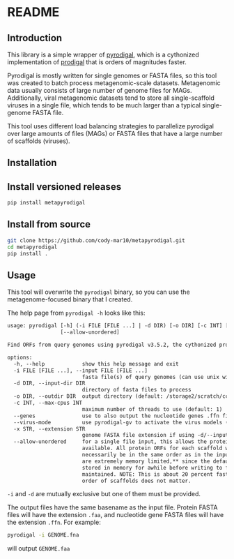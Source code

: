# README

## Introduction

This library is a simple wrapper of [pyrodigal](https://github.com/althonos/pyrodigal), which is a cythonized implementation of [prodigal](https://github.com/hyattpd/Prodigal/) that is orders of magnitudes faster.

Pyrodigal is mostly written for single genomes or FASTA files, so this tool was created to batch process metagenomic-scale datasets. Metagenomic data usually consists of large number of genome files for MAGs. Additionally, viral metagenomic datasets tend to store all single-scaffold viruses in a single file, which tends to be much larger than a typical single-genome FASTA file.

This tool uses different load balancing strategies to parallelize pyrodigal over large amounts of files (MAGs) or FASTA files that have a large number of scaffolds (viruses).

## Installation

## Install versioned releases

```bash
pip install metapyrodigal
```

## Install from source

```bash
git clone https://github.com/cody-mar10/metapyrodigal.git
cd metapyrodigal
pip install .
```

## Usage

This tool will overwrite the `pyrodigal` binary, so you can use the metagenome-focused binary that I created.

The help page from `pyrodigal -h` looks like this:

```txt
usage: pyrodigal [-h] (-i FILE [FILE ...] | -d DIR) [-o DIR] [-c INT] [--genes] [--virus-mode] [-x STR]
                 [--allow-unordered]

Find ORFs from query genomes using pyrodigal v3.5.2, the cythonized prodigal API

options:
  -h, --help            show this help message and exit
  -i FILE [FILE ...], --input FILE [FILE ...]
                        fasta file(s) of query genomes (can use unix wildcards)
  -d DIR, --input-dir DIR
                        directory of fasta files to process
  -o DIR, --outdir DIR  output directory (default: /storage2/scratch/ccmartin6/software/metapyrodigal)
  -c INT, --max-cpus INT
                        maximum number of threads to use (default: 1)
  --genes               use to also output the nucleotide genes .ffn file
  --virus-mode          use pyrodigal-gv to activate the virus models (default: False)
  -x STR, --extension STR
                        genome FASTA file extension if using -d/--input-dir (default: fna)
  --allow-unordered     for a single file input, this allows the protein ORFs to be written per scaffold as
                        available. All protein ORFs for each scaffold will be in order, but the scaffolds will not
                        necessarily be in the same order as in the input nucleotide file. **This is useful if you
                        are extremely memory limited,** since the default strategy can lead to the ORFs being
                        stored in memory for awhile before writing to file as the original scaffold order is
                        maintained. NOTE: This is about 20 percent faster, so it is recommended to use this if the
                        order of scaffolds does not matter.
```

`-i` and `-d` are mutually exclusive but one of them must be provided.

The output files have the same basename as the input file. Protein FASTA files will have the extension `.faa`, and nucleotide gene FASTA files will have the extension `.ffn`. For example:

```bash
pyrodigal -i GENOME.fna
```

will output `GENOME.faa`
